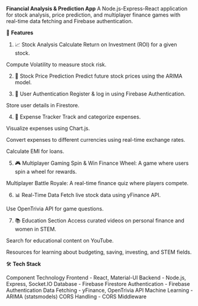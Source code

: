 **Financial Analysis & Prediction App**
A Node.js-Express-React application for stock analysis, price prediction, and multiplayer finance games with real-time data fetching and Firebase authentication.

🚀 **Features**
1. 📈 Stock Analysis
Calculate Return on Investment (ROI) for a given stock.

Compute Volatility to measure stock risk.

2. 🔮 Stock Price Prediction
Predict future stock prices using the ARIMA model.

3. 🔐 User Authentication
Register & log in using Firebase Authentication.

Store user details in Firestore.

4. 💸 Expense Tracker
Track and categorize expenses.

Visualize expenses using Chart.js.

Convert expenses to different currencies using real-time exchange rates.

Calculate EMI for loans.

5. 🎮 Multiplayer Gaming
Spin & Win Finance Wheel: A game where users spin a wheel for rewards.

Multiplayer Battle Royale: A real-time finance quiz where players compete.

6. 📊 Real-Time Data
Fetch live stock data using yFinance API.

Use OpenTrivia API for game questions.

7. 📚 Education Section
Access curated videos on personal finance and women in STEM.

Search for educational content on YouTube.

Resources for learning about budgeting, saving, investing, and STEM fields.

🛠️ **Tech Stack**

Component	            Technology
Frontend	        - React, Material-UI
Backend	            - Node.js, Express, Socket.IO
Database	        - Firebase Firestore
Authentication	    - Firebase Authentication
Data Fetching	    - yFinance, OpenTrivia API
Machine Learning	- ARIMA (statsmodels)
CORS Handling	    - CORS Middleware